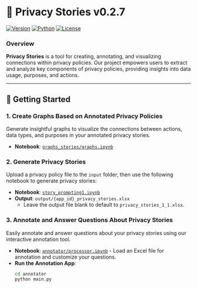 # 📜 Privacy Stories v0.2.7

[![Version](https://img.shields.io/badge/version-0.2.7-blue.svg)](https://github.com/your_repo)
[![Python](https://img.shields.io/badge/python-3.8+-green.svg)](https://www.python.org/)
[![License](https://img.shields.io/badge/license-MIT-yellow.svg)](LICENSE)

### Overview

**Privacy Stories** is a tool for creating, annotating, and visualizing connections within privacy policies. Our project empowers users to extract and analyze key components of privacy policies, providing insights into data usage, purposes, and actions.

---

## 🚀 Getting Started

### 1. Create Graphs Based on Annotated Privacy Policies

Generate insightful graphs to visualize the connections between actions, data types, and purposes in your annotated privacy stories.

- **Notebook**: [`graphs_stories/graphs.ipynb`](graphs_stories/graphs.ipynb)

### 2. Generate Privacy Stories

Upload a privacy policy file to the `input` folder, then use the following notebook to generate privacy stories:

- **Notebook**: [`story_prompting1.ipynb`](story_prompting1.ipynb)
- **Output**: `output/{app_id}_privacy_stories.xlsx` 
  - Leave the output file blank to default to `privacy_stories_1_1.xlsx`.

### 3. Annotate and Answer Questions About Privacy Stories

Easily annotate and answer questions about your privacy stories using our interactive annotation tool.

- **Notebook**: [`annotator/processor.ipynb`](annotator/processor.ipynb) - Load an Excel file for annotation and customize your questions.
- **Run the Annotation App**:
  ```bash
  cd annotator
  python main.py
